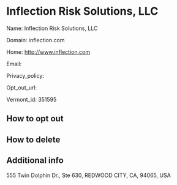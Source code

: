 
# Inflection Risk Solutions, LLC

Name: Inflection Risk Solutions, LLC

Domain: inflection.com

Home: http://www.inflection.com

Email: 

Privacy_policy: 

Opt_out_url: 

Vermont_id: 351595



## How to opt out



## How to delete



## Additional info



555 Twin Dolphin Dr., Ste 630, REDWOOD CITY, CA, 94065, USA

